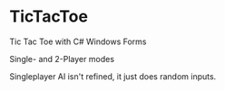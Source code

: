 # TicTacToe
Tic Tac Toe with C# Windows Forms

Single- and 2-Player modes

Singleplayer AI isn't refined, it just does random inputs.
